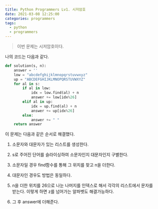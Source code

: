 ```yaml
---
title: Python Programmers Lv1. 시저암호
date: 2021-03-08 12:25:00
categories: programmers
tags:
  - python
  - programmers
---
```


>이번 문제는 시저암호이다.

나의 코드는 다음과 같다.

~~~python
def solution(s, n):
    answer = ''
    low = "abcdefghijklmnopqrstuvwxyz"
    up = "ABCDEFGHIJKLMNOPQRSTUVWXYZ"
    for al in s:
        if al in low:
            idx = low.find(al) + n
            answer += low[idx%26]
        elif al in up:
            idx = up.find(al) + n
            answer += up[idx%26]
        else:
            answer += " "
    return answer
  ~~~

이 문제는 다음과 같은 순서로 해결했다.

1. 소문자와 대문자가 있는 리스트를 생성한다.

2. s로 주어진 단어를 슬라이싱하여 소문자인지 대문자인지 구별한다.

3. 소문자일 경우 find함수를 통해 그 위치를 찾고 n을 더한다.

4. 대문자인 경우도 방법은 동일하다.

5. n을 더한 위치를 26으로 나눈 나머지를 인덱스로 해서 각각의 리스트에서 문자를 받는다. 이렇게 하면 z를 넘어가는 알파벳도 해결가능하다.

6. 그 후 answer에 더해준다.
